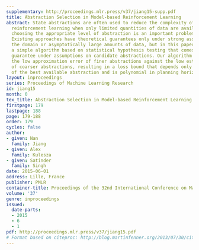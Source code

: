 ```yaml
---
supplementary: http://proceedings.mlr.press/v37/jiang15-supp.pdf
title: Abstraction Selection in Model-based Reinforcement Learning
abstract: State abstractions are often used to reduce the complexity of model-based
  reinforcement learning when only limited quantities of data are available. However,
  choosing the appropriate level of abstraction is an important problem in practice.
  Existing approaches have theoretical guarantees only under strong assumptions on
  the domain or asymptotically large amounts of data, but in this paper we propose
  a simple algorithm based on statistical hypothesis testing that comes with a finite-sample
  guarantee under assumptions on candidate abstractions. Our algorithm trades off
  the low approximation error of finer abstractions against the low estimation error
  of coarser abstractions, resulting in a loss bound that depends only on the quality
  of the best available abstraction and is polynomial in planning horizon.
layout: inproceedings
series: Proceedings of Machine Learning Research
id: jiang15
month: 0
tex_title: Abstraction Selection in Model-based Reinforcement Learning
firstpage: 179
lastpage: 188
page: 179-188
order: 179
cycles: false
author:
- given: Nan
  family: Jiang
- given: Alex
  family: Kulesza
- given: Satinder
  family: Singh
date: 2015-06-01
address: Lille, France
publisher: PMLR
container-title: Proceedings of the 32nd International Conference on Machine Learning
volume: '37'
genre: inproceedings
issued:
  date-parts:
  - 2015
  - 6
  - 1
pdf: http://proceedings.mlr.press/v37/jiang15.pdf
# Format based on citeproc: http://blog.martinfenner.org/2013/07/30/citeproc-yaml-for-bibliographies/
---
```

